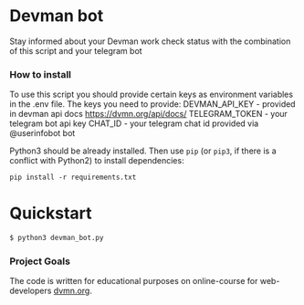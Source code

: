 # Devman bot

Stay informed about your Devman work check status with the combination of this script and your telegram bot

### How to install

To use this script you should provide certain keys as environment variables in the .env file.
The keys you need to provide:
DEVMAN_API_KEY - provided in devman api docs https://dvmn.org/api/docs/
TELEGRAM_TOKEN - your telegram bot api key
CHAT_ID - your telegram chat id provided via @userinfobot bot

Python3 should be already installed. 
Then use `pip` (or `pip3`, if there is a conflict with Python2) to install dependencies:
```
pip install -r requirements.txt
```

# Quickstart

```bash
$ python3 devman_bot.py
```


### Project Goals

The code is written for educational purposes on online-course for web-developers [dvmn.org](https://dvmn.org/).